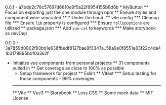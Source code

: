0.0.1 - a7bdd2c78c57697d6810e9f5a22f6954155b8d6b
	* MyButton
	** Focus on exporting just the one module through npm
	** Ensure styles and component were separated
	** 
	* Under the hood:
	** vite.config
	*** Cleanup file
	*** Ensure `lib` property is configured
	*** Ensure `rollupOptions` are utilized
  ** package.json
  *** Add `vue-cal` to keywords
	*** Make storybook as devDep

0.0.0 - 3a7859d0802f90bb1e638fbedf8127bae9f3347a..58a9e0f8551e83f22c4da41b3179895b0f0a362f
  * Initialize vue components from personal projects
	** 31 components pulled in
	** Get coverage as close to 100% as possible
	* Setup framework for project
	** Eslint
	** Vitest
	*** Setup testing for those components - 99% coverages
	*** 
	** Vite
	** Vue3
	** Storybook
	** Less CSS
	** Some mock data
	** MIT License

